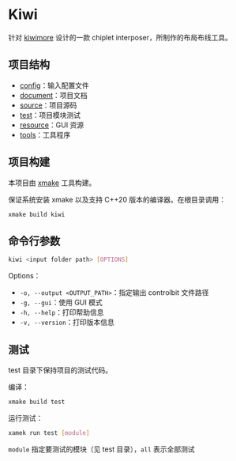 # Kiwi

针对 [kiwimore](https://www.kiwimoore.com/) 设计的一款 chiplet interposer，所制作的布局布线工具。




## 项目结构

- [config](./config/)：输入配置文件
- [document](./document/)：项目文档
- [source](./source/)：项目源码
- [test](./test/)：项目模块测试
- [resource](./resource/)：GUI 资源
- [tools](./tools/)：工具程序




## 项目构建

本项目由 [xmake](https://github.com/xmake-io/xmake) 工具构建。

保证系统安装 xmake 以及支持 C++20 版本的编译器。在根目录调用：

````bash
xmake build kiwi
````



## 命令行参数

````bash
kiwi <input folder path> [OPTIONS]
````


Options：
- `-o, --output <OUTPUT_PATH>`：指定输出 controlbit 文件路径
- `-g, --gui`：使用 GUI 模式
- `-h, --help`：打印帮助信息
- `-v, --version`：打印版本信息




## 测试

test 目录下保持项目的测试代码。

编译：

````bash
xmake build test
````

运行测试：

````bash
xamek run test [module]
````

`module` 指定要测试的模块（见 test 目录），`all` 表示全部测试


